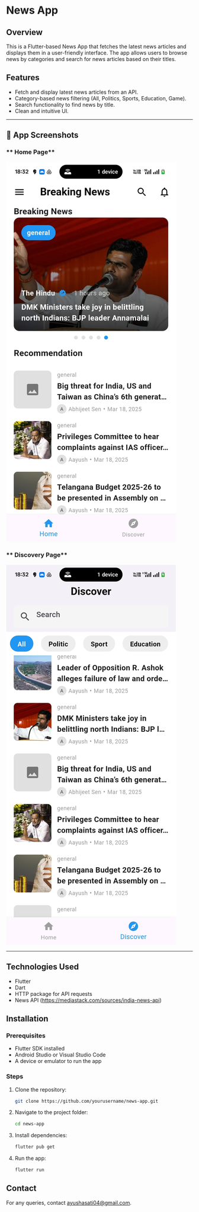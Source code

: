 # News App

## Overview
This is a Flutter-based News App that fetches the latest news articles and displays them in a user-friendly interface. The app allows users to browse news by categories and search for news articles based on their titles.

## Features
- Fetch and display latest news articles from an API.
- Category-based news filtering (All, Politics, Sports, Education, Game).
- Search functionality to find news by title.
- Clean and intuitive UI.

---
## **📸 App Screenshots**
### ** Home Page**
![Home Page](https://github.com/Aayush9266/news_app/blob/master/assets/WhatsApp%20Image%202025-03-18%20at%2018.32.37_5b9ec7bc.jpg)

### ** Discovery Page**
![Discovery Page](https://github.com/Aayush9266/news_app/blob/master/assets/WhatsApp%20Image%202025-03-18%20at%2018.32.37_9619be9b.jpg)


---

## Technologies Used
- Flutter
- Dart
- HTTP package for API requests
- News API (https://mediastack.com/sources/india-news-api)

## Installation
### Prerequisites
- Flutter SDK installed
- Android Studio or Visual Studio Code
- A device or emulator to run the app

### Steps
1. Clone the repository:
   ```sh
   git clone https://github.com/yourusername/news-app.git
   ```
2. Navigate to the project folder:
   ```sh
   cd news-app
   ```
3. Install dependencies:
   ```sh
   flutter pub get
   ```
4. Run the app:
   ```sh
   flutter run
   ```

## Contact
For any queries, contact ayushasati04@gmail.com.

